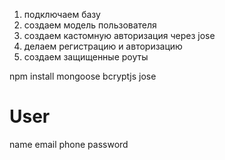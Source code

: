 1. подключаем базу
2. создаем модель пользователя
3. создаем кастомную авторизация через jose
4. делаем регистрацию и авторизацию
5. создаем защищенные роуты

npm install mongoose bcryptjs jose

# User

name
email
phone
password
